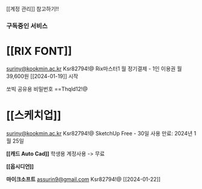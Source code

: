[[계정 관리]] 참고하기!!



### 구독중인 서비스

# [[RIX FONT]]
suriny@kookmin.ac.kr
Ksr82794!@
Rix마스터1 월 정기결제 - 1인 이용권  월 39,600원
[[2024-01-19]] 시작

쏘빅 공유용 비밀번호
==Thqld12!@


# [[스케치업]]
suriny@kookmin.ac.kr
Ksr82794!@
SketchUp Free - 30일 사용
만료: 2024년 1월 25일

**[[캐드 Auto Cad]]**
학생용 계정사용 -> 무료

**[[옵시디언]]**




**마이크소프트**
assurin9@gmail.com
Ksr82794!@
[[2024-01-22]]


